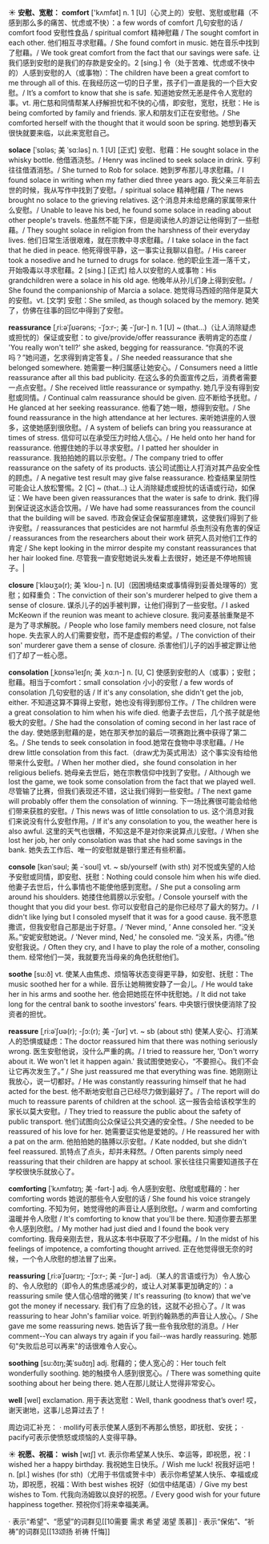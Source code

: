 ☀ <span class="category">**安慰、宽慰：**</span>
<span class="vocabulary">**comfort**</span> ['kʌmfət] 
<span class="definition">n. 1 [U]（心灵上的）安慰、宽慰或慰藉（不感到那么多的痛苦、忧虑或不快）：</span>a few words of comfort 几句安慰的话 / comfort food 安慰性食品 / spiritual comfort 精神慰藉 / The sought comfort in each other. 他们相互寻求慰藉。/ She found comfort in music. 她在音乐中找到了慰藉。/ We took great comfort from the fact that our savings were safe. 让我们感到安慰的是我们的存款是安全的。<span class="definition">2 [sing.] 令（处于苦难、忧虑或不快中的）人感到安慰的人（或事物）：</span>The children have been a great comfort to me through all of this. 在我经历这一切的日子里，孩子们一直是我的一个巨大安慰。/ It’s a comfort to know that she is safe. 知道她安然无恙是件令人宽慰的事。<span class="definition">vt. 用仁慈和同情帮某人纾解担忧和不快的心情，即安慰，宽慰，抚慰：</span>He is being comforted by family and friends. 家人和朋友们正在安慰他。/ She comforted herself with the thought that it would soon be spring. 她想到春天很快就要来临，以此来宽慰自己。
           
<span class="vocabulary">**solace**</span> [ˈsɒləs; 美 ˈsɑ:ləs]
<span class="definition">n. 1 [U] [正式] 安慰、慰藉：</span>He sought solace in the whisky bottle. 他借酒浇愁。/ Henry was inclined to seek solace in drink. 亨利往往借酒消愁。/ She turned to Rob for solace. 她到罗布那儿寻求慰藉。/ I found solace in writing when my father died three years ago. 我父亲三年前去世的时候，我从写作中找到了安慰。/ spiritual solace 精神慰藉 / The news brought no solace to the grieving relatives. 这个消息并未给悲痛的家属带来什么安慰。/ Unable to leave his bed, he found some solace in reading about other people's travels. 他虽然不能下床，但是阅读他人的游记让他得到了一些慰藉。/ They sought solace in religion from the harshness of their everyday lives. 他们日常生活很艰难，就在宗教中寻求慰藉。/ I take solace in the fact that he died in peace. 他死得很平静，这一事实让我聊以自慰。/ His career took a nosedive and he turned to drugs for solace. 他的职业生涯一落千丈，开始吸毒以寻求慰藉。<span class="definition">2 [sing.] [正式] 给人以安慰的人或事物：</span>His grandchildren were a solace in his old age. 他晚年从孙儿们身上得到安慰。/ She found the companionship of Marcia a solace. 她觉得马西娅的陪伴是莫大的安慰。<span class="definition">vt. [文学] 安慰：</span>She smiled, as though solaced by the memory. 她笑了，仿佛在往事的回忆中得到了安慰。           
         
<span class="vocabulary">**reassurance**</span> [ˌri:əˈʃʊərəns; -ˈʃɔ:r-; 美 -ˈʃʊr-]
<span class="definition">n. 1 [U] ~ (that…)（让人消除疑虑或担忧的）保证或安慰：</span>to give/provide/offer reassurance 表明肯定的态度 / 'You really won't tell?' she asked, begging for reassurance. “你真的不说吗？”她问道，乞求得到肯定答复。/ She needed reassurance that she belonged somewhere. 她需要一种归属感让她安心。/ Consumers need a little reassurance after all this bad publicity. 在这么多的负面宣传之后，消费者需要一点点安慰。/ She received little reassurance or sympathy. 她几乎没有得到安慰或同情。/ Continual calm reassurance should be given. 应不断给予抚慰。/ He glanced at her seeking reassurance. 他看了她一眼，想得到安慰。/ She found reassurance in the high attendance at her lectures. 来听她讲座的人很多，这使她感到很欣慰。/ A system of beliefs can bring you reassurance at times of stress. 信仰可以在承受压力时给人信心。/ He held onto her hand for reassurance. 他握住她的手以寻求安慰。/ I patted her shoulder in reassurance. 我拍拍她的肩以示安慰。/ The company tried to offer reassurance on the safety of its products. 该公司试图让人打消对其产品安全性的顾虑。/ A negative test result may give false reassurance. 检查结果呈阴性可能会让人放松警惕。<span class="definition">2 [C] ~ (that…) 让人消除疑虑或担忧的话语或行动，如保证：</span>We have been given reassurances that the water is safe to drink. 我们得到保证说这水适合饮用。/ We have had some reassurances from the council that the building will be saved. 市政会保证会保留那座建筑，这使我们得到了些许安慰。/ reassurances that pesticides are not harmful 杀虫剂没有危害的保证 / reassurances from the researchers about their work 研究人员对他们工作的肯定 / She kept looking in the mirror despite my constant reassurances that her hair looked fine. 尽管我一直安慰她说头发看上去很好，她还是不停地照镜子。|
 
<span class="vocabulary">**closure**</span> [ˈkləʊʒə(r); 美 ˈkloʊ-]
<span class="definition">n. [U]（因困境结束或事情得到妥善处理等的）宽慰；如释重负：</span>The conviction of their son's murderer helped to give them a sense of closure. 谋杀儿子的凶手被判罪，让他们得到了一些安慰。/ I asked McKeown if the reunion was meant to achieve closure. 我问麦基翁重聚是不是为了寻求解脱。/ People who lose family members need closure, not false hope. 失去家人的人们需要安慰，而不是虚假的希望。/ The conviction of their son' murderer gave them a sense of closure. 杀害他们儿子的凶手被定罪让他们了却了一桩心愿。
           
<span class="vocabulary">**consolation**</span> [ˌkɒnsəˈleɪʃn; 美 ˌkɑ:n-]
<span class="definition">n. [U, C] 使感到安慰的人（或事）；安慰；慰藉。相当于comfort：</span>small consolation 小小的安慰 / a few words of consolation 几句安慰的话 / If it's any consolation, she didn't get the job, either. 不知道这算不算得上安慰，她也没有得到那份工作。/ The children were a great consolation to him when his wife died. 他妻子去世后，几个孩子就是他极大的安慰。/ She had the consolation of coming second in her last race of the day. 使她感到慰藉的是，她在那天参加的最后一项赛跑比赛中获得了第二名。/ She tends to seek consolation in food.她常在食物中寻求慰藉。/ He drew little consolation from this fact.（draw尤为英式用法）这个事实没有给他带来什么安慰。/ When her mother died，she found consolation in her religious beliefs. 她母亲去世后，她在宗教信仰中找到了安慰。/ Although we lost the game, we took some consolation from the fact that we played well. 尽管输了比赛，但我们表现还不错，这让我们得到一些安慰。/ The next game will probably offer them the consolation of winning. 下一场比赛很可能会给他们带来获胜的安慰。/ This news was of little consolation to us. 这个消息对我们来说没有什么安慰作用。/ If it's any consolation to you, the weather here is also awful. 这里的天气也很糟，不知这是不是对你来说算点儿安慰。/ When she lost her job, her only consolation was that she had some savings in the bank. 她失去工作后、唯一的安慰就是银行里还有些积蓄。

<span class="vocabulary">**console**</span> [kənˈsəʊl; 美 -ˈsoʊl]
<span class="definition">vt. ~ sb/yourself (with sth) 对不悦或失望的人给予安慰或同情，即安慰、抚慰：</span>Nothing could console him when his wife died. 他妻子去世后，什么事情也不能使他感到宽慰。/ She put a consoling arm around his shoulders. 她搂住他肩膀以示安慰。/ Console yourself with the thought that you did your best. 你可以安慰自己的是你已经尽了最大的努力。/ I didn't like lying but I consoled myself that it was for a good cause. 我不愿意撒谎，但我安慰自己那是出于好意。/ ‘Never mind, ’ Anne consoled her. “没关系。”安妮安慰她说。/ 'Never mind, Ned,' he consoled me. “没关系，内德。”他安慰我说。/ Often they cry, and I have to play the role of a mother, consoling them. 经常他们一哭，我就要充当母亲的角色抚慰他们。
          
<span class="vocabulary">**soothe**</span> [su:ð]
<span class="definition">vt. 使某人由焦虑、烦恼等状态变得更平静，如安慰、抚慰：</span>The music soothed her for a while. 音乐让她稍微安静了一会儿。/ He would take her in his arms and soothe her. 他会把她揽在怀中抚慰她。/ It did not take long for the central bank to soothe investors' fears. 中央银行很快便消除了投资者的担忧。
           
<span class="vocabulary">**reassure**</span> [ˌri:əˈʃʊə(r); -ʃɔ:(r); 美 -ˈʃʊr]
<span class="definition">vt. ~ sb (about sth) 使某人安心、打消某人的恐惧或疑虑：</span>The doctor reassured him that there was nothing seriously wrong. 医生安慰他说，没什么严重的病。/ I tried to reassure her, 'Don't worry about it. We won't let it happen again.' 我试图使她安心，“不要担心。我们不会让它再次发生了。” / She just reassured me that everything was fine. 她刚刚让我放心，说一切都好。/ He was constantly reassuring himself that he had acted for the best. 他不断地安慰自己已经尽力做到最好了。/ The report will do much to reassure parents of children at the school. 这一报告会给该校学生的家长以莫大安慰。/ They tried to reassure the public about the safety of public transport. 他们试图向公众保证公共交通的安全性。/ She needed to be reassured of his love for her. 她需要证实他是爱她的。/ He reassured her with a pat on the arm. 他拍拍她的胳膊以示安慰。/ Kate nodded, but she didn't feel reassured. 凯特点了点头，却并未释然。/ Often parents simply need reassuring that their children are happy at school. 家长往往只需要知道孩子在学校很快乐就放心了。
           
<span class="vocabulary">**comforting**</span> [ˈkʌmfətɪŋ; 美 -fərt-]
<span class="definition">adj. 令人感到安慰、欣慰或慰藉的：</span>her comforting words 她说的那些令人安慰的话 / She found his voice strangely comforting. 不知为何，她觉得他的声音让人感到欣慰。/ warm and comforting 温暖并令人欣慰 / It's comforting to know that you'll be there. 知道你要去那里令人感到欣慰。/ My mother had just died and I found the book very comforting. 我母亲刚去世，我从这本书中获取了不少慰藉。/ In the midst of his feelings of impotence, a comforting thought arrived. 正在他觉得很无奈的时候，一个令人欣慰的想法冒了出来。
           
<span class="vocabulary">**reassuring**</span> [ˌri:əˈʃʊərɪŋ; -ˈʃɔ:r-; 美 -ˈʃʊr-]
<span class="definition">adj.（某人的言语或行为）令人放心的、令人欣慰的（即令人的焦虑感减少的，或让人对某事更加确定的）：</span>a reassuring smile 使人信心倍增的微笑 / It's reassuring (to know) that we've got the money if necessary. 我们有了应急的钱，这就不必担心了。/ It was reassuring to hear John's familiar voice. 听到约翰熟悉的声音让人放心。/ She gave me some reassuring news. 她告诉了我一些令我欣慰的消息。/ Her comment--You can always try again if you fail--was hardly reassuring. 她那句"失败后总可以再来"的话很难令人安心。
           
<span class="vocabulary">**soothing**</span> [su:ðɪŋ;美ˈsuðɪŋ]
<span class="definition">adj. 慰藉的；使人宽心的：</span>Her touch felt wonderfully soothing. 她的触摸令人感到很宽心。/ There was something quite soothing about her being there. 她人在那儿就让人觉得非常安心。

<span class="vocabulary">**well**</span> [wel] 
<span class="definition">exclamation. 用于表达宽慰：</span>Well, thank goodness that’s over! 哎，谢天谢地，这事儿总算过去了！
     
周边词汇补充：
· mollify可表示使某人感到不再那么愤怒，即抚慰、安抚；
· pacify可表示使愤怒或烦恼的人变得平静。

☀ <span class="category">**祝愿、祝福：**</span>
<span class="vocabulary">**wish**</span> [wɪʃ] 
<span class="definition">vt. 表示你希望某人快乐、幸运等，即祝愿，祝：</span>I wished her a happy birthday. 我祝她生日快乐。/ Wish me luck! 祝我好运吧！<span class="definition">n. [pl.] wishes (for sth)（尤用于书信或贺卡中）表示你希望某人快乐、幸福或成功，即祝愿，祝福：</span>With best wishes 祝好（如信中结尾语）/ Give my best wishes to Tom. 代我向汤姆致以良好的祝愿。/ Every good wish for your future happiness together. 预祝你们将来幸福美满。

· 表示“希望”、“愿望”的词群见[[10需要 需求 希望 渴望 羡慕]]
· 表示“保佑”、“祈祷”的词群见[[13颂扬 祈祷 忏悔]]
